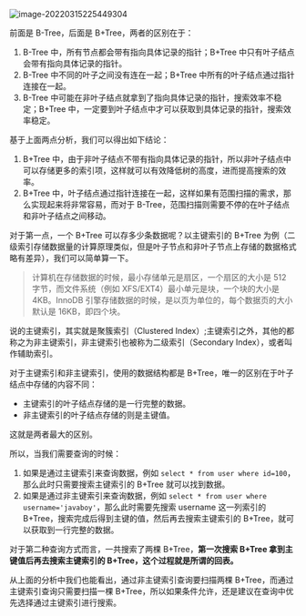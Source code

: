 



![image-20220315225449304](D:\Develop\Projects\Github\code-example\resources\notes\images\B-Tree\image-20220315225449304.png)

前面是 B-Tree，后面是 B+Tree，两者的区别在于：

1. B-Tree 中，所有节点都会带有指向具体记录的指针；B+Tree 中只有叶子结点会带有指向具体记录的指针。
2. B-Tree 中不同的叶子之间没有连在一起；B+Tree 中所有的叶子结点通过指针连接在一起。
3. B-Tree 中可能在非叶子结点就拿到了指向具体记录的指针，搜索效率不稳定；B+Tree 中，一定要到叶子结点中才可以获取到具体记录的指针，搜索效率稳定。

基于上面两点分析，我们可以得出如下结论：

1. B+Tree 中，由于非叶子结点不带有指向具体记录的指针，所以非叶子结点中可以存储更多的索引项，这样就可以有效降低树的高度，进而提高搜索的效率。
2. B+Tree 中，叶子结点通过指针连接在一起，这样如果有范围扫描的需求，那么实现起来将非常容易，而对于 B-Tree，范围扫描则需要不停的在叶子结点和非叶子结点之间移动。

对于第一点，一个 B+Tree 可以存多少条数据呢？以主键索引的 B+Tree 为例（二级索引存储数据量的计算原理类似，但是叶子节点和非叶子节点上存储的数据格式略有差异），我们可以简单算一下。

> 计算机在存储数据的时候，最小存储单元是扇区，一个扇区的大小是 512 字节，而文件系统（例如 XFS/EXT4）最小单元是块，一个块的大小是 4KB。InnoDB 引擎存储数据的时候，是以页为单位的，每个数据页的大小默认是 16KB，即四个块。





说的主键索引，其实就是聚簇索引（Clustered Index）;主键索引之外，其他的都称之为非主键索引，非主键索引也被称为二级索引（Secondary Index），或者叫作辅助索引。

对于主键索引和非主键索引，使用的数据结构都是 B+Tree，唯一的区别在于叶子结点中存储的内容不同：

- 主键索引的叶子结点存储的是一行完整的数据。
- 非主键索引的叶子结点存储的则是主键值。

这就是两者最大的区别。

所以，当我们需要查询的时候：

1. 如果是通过主键索引来查询数据，例如 `select * from user where id=100`，那么此时只需要搜索主键索引的 B+Tree 就可以找到数据。
2. 如果是通过非主键索引来查询数据，例如 `select * from user where username='javaboy'`，那么此时需要先搜索 username 这一列索引的 B+Tree，搜索完成后得到主键的值，然后再去搜索主键索引的 B+Tree，就可以获取到一行完整的数据。

对于第二种查询方式而言，一共搜索了两棵 B+Tree，**第一次搜索 B+Tree 拿到主键值后再去搜索主键索引的 B+Tree，这个过程就是所谓的回表。**

从上面的分析中我们也能看出，通过非主键索引查询要扫描两棵 B+Tree，而通过主键索引查询只需要扫描一棵 B+Tree，所以如果条件允许，还是建议在查询中优先选择通过主键索引进行搜索。





















